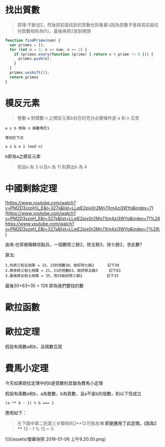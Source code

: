 # 找出質數

> 原理:不斷加2，然後把前面找到的質數也除看看\\(因為質數不會與其前面任何質數相除為0\\)，最後再把2放到開頭

```js
function findPrime(num) {
  var primes = [];
  for (let n = 3; n <= num; n += 2) {
    if (primes.every(function (prime) { return n % prime != 0 })) {
      primes.push(n);
    }
  }
  primes.unshift(2);
  return primes
}
```

# 模反元素

> 整數 a 對模數 n 之模反元素b存在的充分必要條件是 a 和 n 互質

```
a x b 除與 n 餘數等於1

等同於下式

a x b ≡ 1 (mod n)
```

b即為a之模反元素

> 假設a 為 3 以及n 為 11 則算出b 為 4

# 中國剩餘定理

[https://www.youtube.com/watch?v=PM2D3xzqH\\_E&t=327s&list=LLeiE2pix0r2Mn7Xm4zi3WYg&index=7](https://www.youtube.com/watch?v=PM2D3xzqH_E&t=327s&list=LLeiE2pix0r2Mn7Xm4zi3WYg&index=7]%28https://www.youtube.com/watch?v=PM2D3xzqH_E&t=327s&list=LLeiE2pix0r2Mn7Xm4zi3WYg&index=7%29\)

由來:也常被稱韓信點兵，一個數除三餘2，除五餘3，除七餘2，求此數?

算法:

```
1.先將三和五相乘 = 15，15的倍數30，剛好除七餘2      記下30
2.再來將三和七相乘 = 21，21的倍數63，剛好除五餘3     記下63
3.最後將五和七相乘 = 35，而35剛好除三餘2           記下35
```

最後30+63+35 = 128 即為我們要找的數

# 歐拉函數



# 歐拉定理

假設有兩數a和b，且兩數互質

# 費馬小定理

今天如果歐拉定理中的b是質數則其變為費馬小定理

假設有兩數a和b，a為整數，b為質數，且a不是b的倍數，則以下恆成立

```
(a ** b - 1) % b === 1
```

應用如下：

> 在下圖中第二到第三步驟時的2\*\*12可換為1**8 即是應用了此定理。\(因為2 \*\*** 13 - 1 % 13 = 1\)

![](/assets/螢幕快照 2018-01-06 上午9.20.00.png)

